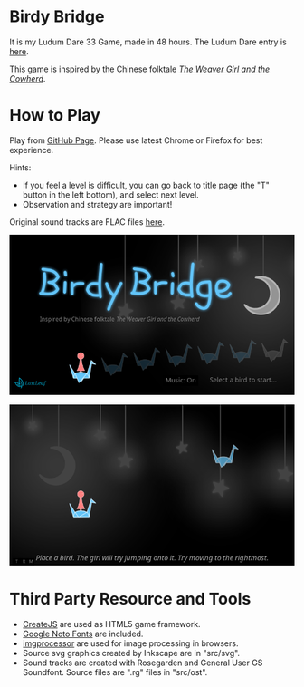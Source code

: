# Birdy Bridge #

It is my Ludum Dare 33 Game, made in 48 hours. The Ludum Dare entry is [here](http://ludumdare.com/compo/ludum-dare-33/?action=preview&uid=47265).

This game is inspired by the Chinese folktale *[The Weaver Girl and the Cowherd](https://en.wikipedia.org/wiki/The_Weaver_Girl_and_the_Cowherd)*.

# How to Play #

Play from [GitHub Page](http://github.lastleaf.me/birdy-bridge/). Please use latest Chrome or Firefox for best experience.

Hints:

* If you feel a level is difficult, you can go back to title page (the "T" button in the left bottom), and select next level.
* Observation and strategy are important!

Original sound tracks are FLAC files [here](https://github.com/LastLeaf/birdy-bridge/tree/master/src/ost).

![Preview 1](screenshots/0.png)

![Preview 2](screenshots/1.png)

# Third Party Resource and Tools #

* [CreateJS](http://www.createjs.com/) are used as HTML5 game framework.
* [Google Noto Fonts](https://www.google.com/get/noto/) are included.
* [imgprocessor](https://github.com/lastleaf/imgprocessor) are used for image processing in browsers.
* Source svg graphics created by Inkscape are in "src/svg".
* Sound tracks are created with Rosegarden and General User GS Soundfont. Source files are ".rg" files in "src/ost".
